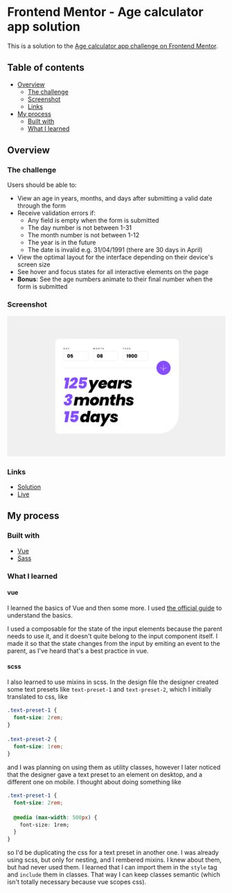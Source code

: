 # Frontend Mentor - Age calculator app solution

This is a solution to the [Age calculator app challenge on Frontend Mentor](https://www.frontendmentor.io/challenges/age-calculator-app-dF9DFFpj-Q).

## Table of contents

- [Overview](#overview)
  - [The challenge](#the-challenge)
  - [Screenshot](#screenshot)
  - [Links](#links)
- [My process](#my-process)
  - [Built with](#built-with)
  - [What I learned](#what-i-learned)

## Overview

### The challenge

Users should be able to:

- View an age in years, months, and days after submitting a valid date through the form
- Receive validation errors if:
  - Any field is empty when the form is submitted
  - The day number is not between 1-31
  - The month number is not between 1-12
  - The year is in the future
  - The date is invalid e.g. 31/04/1991 (there are 30 days in April)
- View the optimal layout for the interface depending on their device's screen size
- See hover and focus states for all interactive elements on the page
- **Bonus**: See the age numbers animate to their final number when the form is submitted

### Screenshot

![](./screenshot.png)

### Links

- [Solution](https://github.com/kxrn0/age_calculator_app/)
- [Live](https://kxrn0.github.io/age_calculator_app/)

## My process

### Built with

- [Vue](https://vuejs.org)
- [Sass](https://sass-lang.com)

### What I learned

#### vue

I learned the basics of Vue and then some more. I used [the official guide](https://vuejs.org/guide/) to understand the basics.

I used a composable for the state of the input elements because the parent needs to use it, and it doesn't quite belong to the input component itself. I made it so that the state changes from the input by emiting an event to the parent, as I've heard that's a best practice in vue.

#### scss

I also learned to use mixins in scss. In the design file the designer created some text presets like `text-preset-1` and `text-preset-2`, which I initially translated to css, like

```css
.text-preset-1 {
  font-size: 2rem;
}

.text-preset-2 {
  font-size: 1rem;
}
```

and I was planning on using them as utility classes, however I later noticed that the designer gave a text preset to an element on desktop, and a different one on mobile. I thought about doing something like

```css
.text-preset-1 {
  font-size: 2rem;

  @media (max-width: 500px) {
    font-size: 1rem;
  }
}
```

so I'd be duplicating the css for a text preset in another one. I was already using scss, but only for nesting, and I rembered mixins. I knew about them, but had never used them. I learned that I can import them in the `style` tag and `include` them in classes. That way I can keep classes semantic (which isn't totally necessary because vue scopes css).
